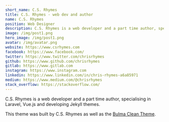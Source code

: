 ```yaml
---
short_name: C.S. Rhymes
title: C.S. Rhymes - web dev and author
name: C.S. Rhymes
position: Web Designer
description: C.S. Rhymes is a web developer and a part time author, specialising in Laravel, Vue.js and developing Jekyll themes.
image: /img/post1.png
hero_image: /img/post1.png
avatar: /img/avatar.png
website: https://www.csrhymes.com
facebook: https://www.facebook.com/
twitter: https://www.twitter.com/chrisrhymes
github: https://www.github.com/chrisrhymes
gitlab: https://www.gitlab.com
instagram: https://www.instagram.com
linkedin: https://www.linkedin.com/in/chris-rhymes-a6a85971
medium: https://www.medium.com/@chrisrhymes
stack_overflow: https://stackoverflow.com/
---
```

C.S. Rhymes is a web developer and a part time author, specialising in Laravel, Vue.js and developing Jekyll themes.

This theme was built by C.S. Rhymes as well as the [Bulma Clean Theme](https://www.csrhymes.com/bulma-clean-theme). 
